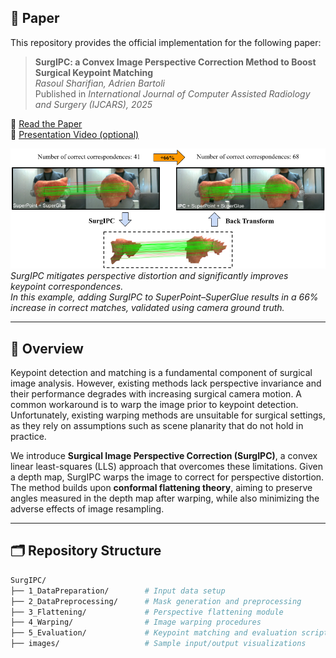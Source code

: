 ## 📄 Paper

This repository provides the official implementation for the following paper:

> **SurgIPC: a Convex Image Perspective Correction Method to Boost Surgical Keypoint Matching**  
> *Rasoul Sharifian, Adrien Bartoli*  
> Published in *International Journal of Computer Assisted Radiology and Surgery (IJCARS), 2025*  

📄 [Read the Paper](https://encov.ip.uca.fr/publications/pubfiles/2025_Sharifian_etal_IJCARS_flattening.pdf)  
🎥 [Presentation Video (optional)](https://link-to-video.com)

![Teaser](images/teaser.png)  
*SurgIPC mitigates perspective distortion and significantly improves keypoint correspondences.  
In this example, adding SurgIPC to SuperPoint–SuperGlue results in a 66% increase in correct matches, validated using camera ground truth.*

---

## 🧠 Overview

Keypoint detection and matching is a fundamental component of surgical image analysis. However, existing methods lack perspective invariance and their performance degrades with increasing surgical camera motion. A common workaround is to warp the image prior to keypoint detection. Unfortunately, existing warping methods are unsuitable for surgical settings, as they rely on assumptions such as scene planarity that do not hold in practice.

We introduce **Surgical Image Perspective Correction (SurgIPC)**, a convex linear least-squares (LLS) approach that overcomes these limitations. Given a depth map, SurgIPC warps the image to correct for perspective distortion. The method builds upon **conformal flattening theory**, aiming to preserve angles measured in the depth map after warping, while also minimizing the adverse effects of image resampling.

---

## 🗂️ Repository Structure

```bash
SurgIPC/
├── 1_DataPreparation/        # Input data setup
├── 2_DataPreprocessing/      # Mask generation and preprocessing
├── 3_Flattening/             # Perspective flattening module
├── 4_Warping/                # Image warping procedures
├── 5_Evaluation/             # Keypoint matching and evaluation scripts
├── images/                   # Sample input/output visualizations
